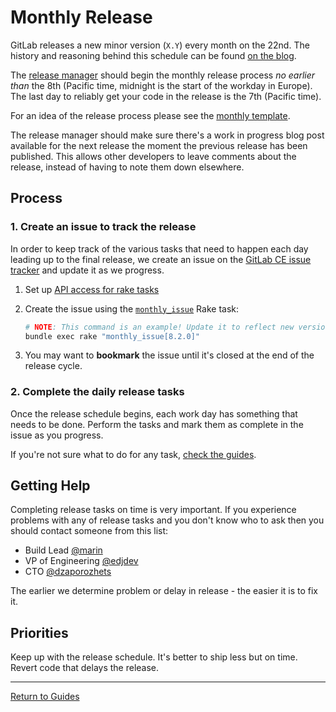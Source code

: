 # Monthly Release

GitLab releases a new minor version (`X.Y`) every month on the 22nd. The history
and reasoning behind this schedule can be found [on the blog].

The [release manager] should begin the monthly release process *no earlier than* the 8th (Pacific time, midnight is the start of the workday in Europe).
The last day to reliably get your code in the release is the 7th (Pacific time).

For an idea of the release process please see the [monthly template](https://gitlab.com/gitlab-org/release-tools/blob/master/templates/monthly.md.erb).

The release manager should make sure there's a work in progress blog post
available for the next release the moment the previous release has been
published. This allows other developers to leave comments about the release,
instead of having to note them down elsewhere.

[on the blog]: https://about.gitlab.com/2015/12/07/why-we-shift-objectives-and-not-release-dates-at-gitlab/
[release manager]: release-manager.md

## Process

### 1. Create an issue to track the release

In order to keep track of the various tasks that need to happen each day leading
up to the final release, we create an issue on the [GitLab CE issue tracker] and
update it as we progress.

1. Set up [API access for rake tasks](rake-tasks.md#setup)

1. Create the issue using the
   [`monthly_issue`](rake-tasks.md#monthly_issueversion) Rake task:

    ```sh
    # NOTE: This command is an example! Update it to reflect new version numbers.
    bundle exec rake "monthly_issue[8.2.0]"
    ```

1. You may want to **bookmark** the issue until it's closed at the end of the
   release cycle.

[GitLab CE issue tracker]: https://gitlab.com/gitlab-org/gitlab-ce/issues

### 2. Complete the daily release tasks

Once the release schedule begins, each work day has something that needs to be
done. Perform the tasks and mark them as complete in the issue as you progress.

If you're not sure what to do for any task, [check the guides](../README.md#guides).

## Getting Help

Completing release tasks on time is very important. If you experience problems with any of
release tasks and you don't know who to ask then you should contact someone from this list:

* Build Lead [@marin](https://gitlab.com/marin)
* VP of Engineering [@edjdev](https://gitlab.com/edjdev)
* CTO [@dzaporozhets](https://gitlab.com/dzaporozhets)

The earlier we determine problem or delay in release - the easier it is to fix it.

## Priorities

Keep up with the release schedule. It's better to ship less but on time.
Revert code that delays the release.

---

[Return to Guides](../README.md#guides)
